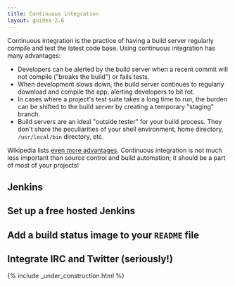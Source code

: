 ```yaml
---
title: Continuous integration
layout: guides-2.6
---
```


Continuous integration is the practice of having a build server regularly compile
and test the latest code base.
Using continuous integration has many advantages:

- Developers can be alerted by the build server when a recent commit will not compile
("breaks the build") or fails tests.
- When development slows down, the build server continues to regularly download and
compile the app, alerting developers to bit rot.
- In cases where a project's test suite takes a long time to run, the burden can be
shifted to the build server by creating a temporary "staging" branch.
- Build servers are an ideal "outside tester" for your build process.
They don't share the peculiarities of your shell environment, home directory,
`/usr/local/bin` directory, etc.

Wikipedia lists [even more advantages](http://en.wikipedia.org/wiki/Continuous_integration#Advantages).
Continuous integration is not much less important than source control and build
automation; it should be a part of most of your projects!

## Jenkins ##

## Set up a free hosted Jenkins ##

## Add a build status image to your `README` file  ##

## Integrate IRC and Twitter (seriously!) ##

{% include _under_construction.html %}
